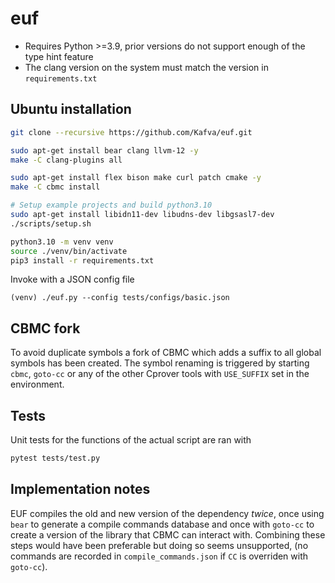 # euf
* Requires Python >=3.9, prior versions do not support enough of the type hint feature
* The clang version on the system must match the version in `requirements.txt`

## Ubuntu installation
```sh
git clone --recursive https://github.com/Kafva/euf.git

sudo apt-get install bear clang llvm-12 -y
make -C clang-plugins all

sudo apt-get install flex bison make curl patch cmake -y
make -C cbmc install

# Setup example projects and build python3.10
sudo apt-get install libidn11-dev libudns-dev libgsasl7-dev
./scripts/setup.sh

python3.10 -m venv venv
source ./venv/bin/activate
pip3 install -r requirements.txt

```

Invoke with a JSON config file
```
(venv) ./euf.py --config tests/configs/basic.json
```

## CBMC fork
To avoid duplicate symbols a fork of CBMC which adds a suffix to all global symbols has been created. The symbol renaming is triggered by starting `cbmc`, `goto-cc` or any of the other Cprover tools with `USE_SUFFIX` set in the environment.

## Tests
Unit tests for the functions of the actual script are ran with
```sh
pytest tests/test.py
```

## Implementation notes
EUF compiles the old and new version of the dependency _twice_, once using `bear` to generate a compile commands database and once with `goto-cc` to create a version of the library that CBMC can interact with. Combining these steps would have been preferable but doing so seems unsupported, (no commands are recorded in `compile_commands.json` if `CC` is overriden with `goto-cc`).

